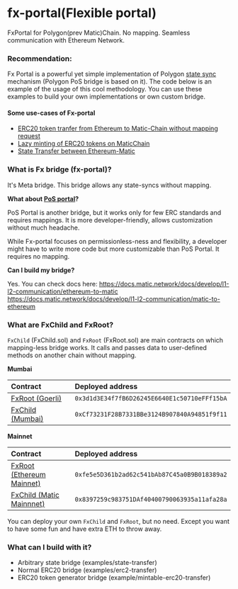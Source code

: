 # fx-portal(Flexible portal)

FxPortal for Polygon(prev Matic)Chain. No mapping. Seamless communication with Ethereum Network.

### Recommendation: 
Fx Portal is a powerful yet simple implementation of Polygon [state sync](https://docs.matic.network/docs/contribute/state-sync) mechanism (Polygon PoS bridge is based on it). The code below is an example of the usage of this cool methodology. You can use these examples to build your own implementations or own custom bridge.

#### Some use-cases of Fx-portal
* [ERC20 token tranfer from Ethereum to Matic-Chain without mapping request](https://github.com/jdkanani/fx-portal/tree/main/contracts/examples/erc20-transfer)
* [Lazy minting of ERC20 tokens on MaticChain](https://github.com/jdkanani/fx-portal/tree/main/contracts/examples/mintable-erc20-transfer)
* [State Transfer between Ethereum-Matic](https://github.com/jdkanani/fx-portal/tree/main/contracts/examples/state-transfer)

### What is Fx bridge (fx-portal)?

It's Meta bridge. This bridge allows any state-syncs without mapping.

**What about [PoS portal](https://docs.matic.network/docs/develop/ethereum-matic/pos/getting-started)?**

PoS Portal is another bridge, but it works only for few ERC standards and requires mappings. It is more developer-friendly, allows customization without much headache. 

While Fx-portal focuses on permissionless-ness and flexibility, a developer might have to write more code but more customizable than PoS Portal. It requires no mapping.

**Can I build my bridge?**

Yes. You can check docs here: https://docs.matic.network/docs/develop/l1-l2-communication/ethereum-to-matic
https://docs.matic.network/docs/develop/l1-l2-communication/matic-to-ethereum 

### What are FxChild and FxRoot?

`FxChild` (FxChild.sol)  and `FxRoot` (FxRoot.sol) are main contracts on which mapping-less bridge works. It calls and passes data to user-defined methods on another chain without mapping.

**Mumbai**

| Contract | Deployed address  |
| :----- | :- |
| [FxRoot (Goerli)](https://goerli.etherscan.io/address/0x3d1d3E34f7fB6D26245E6640E1c50710eFFf15bA#code) | `0x3d1d3E34f7fB6D26245E6640E1c50710eFFf15bA` |
| [FxChild (Mumbai)](https://explorer-mumbai.maticvigil.com/address/0xCf73231F28B7331BBe3124B907840A94851f9f11/contracts) | `0xCf73231F28B7331BBe3124B907840A94851f9f11`|

**Mainnet**


| Contract | Deployed address  |
| :----- | :- |
| [FxRoot (Ethereum Mainnet)](https://etherscan.io/address/0xfe5e5d361b2ad62c541bab87c45a0b9b018389a2#code) | `0xfe5e5D361b2ad62c541bAb87C45a0B9B018389a2` |
| [FxChild (Matic Mainnnet)](https://explorer-mainnet.maticvigil.com/address/0x8397259c983751DAf40400790063935a11afa28a/contracts) | `0x8397259c983751DAf40400790063935a11afa28a`|


You can deploy your own `FxChild` and `FxRoot`, but no need. Except you want to have some fun and have extra ETH to throw away.

### What can I build with it?

* Arbitrary state bridge (examples/state-transfer)
* Normal ERC20 bridge (examples/erc2-transfer)
* ERC20 token generator bridge (example/mintable-erc20-transfer)
